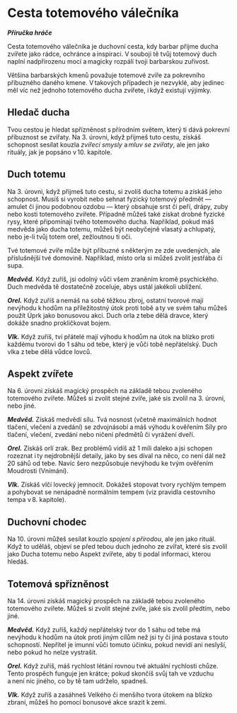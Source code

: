 # Cesta totemového válečníka

***Příručka hráče***
  
Cesta totemového válečníka je duchovní cesta, kdy barbar přijme ducha zvířete jako rádce, ochránce a inspiraci. V souboji tě tvůj totemový duch naplní nadpřirozenu mocí a magicky rozpálí tvoji barbarskou zuřivost.
  
Většina barbarských kmenů považuje totemové zvíře za pokrevního příbuzného daného kmene. V takových případech je nezvyklé, aby jedinec měl víc než jednoho totemového ducha zvířete, i když existují výjimky.
  
## Hledač ducha
  
Tvou cestou je hledat spřízněnost s přírodním světem, který ti dává pokrevní příbuznost se zvířaty. Na 3. úrovni, když přijmeš tuto cestu, získáš schopnost sesílat kouzla *zvířecí smysly* a *mluv se zvířaty*, ale jen jako rituály, jak je popsáno v 10. kapitole.
  
## Duch totemu
  
Na 3. úrovni, když přijmeš tuto cestu, si zvolíš ducha totemu a získáš jeho schopnost. Musíš si vyrobit nebo sehnat fyzický totemový předmět — amulet či jinou podobnou ozdobu — který obsahuje srst či peří, drápy, zuby nebo kosti totemového zvířete. Případně můžeš také získat drobné fyzické rysy, které připomínají tvého totemového ducha. Například, pokud máš medvěda jako ducha totemu, můžeš být neobyčejně vlasatý a chlupatý, nebo je-li tvůj totem orel, zežloutnou ti oči.
  
Tvé totemové zvíře může být příbuzné s některým ze zde uvedených, ale příslušnější tvé domovině. Například, místo orla si můžeš zvolit jestřába či supa.
  
***Medvěd.*** Když zuříš, jsi odolný vůči všem zraněním kromě psychického. Duch medvěda tě dostatečně zoceluje, abys ustál jakékoli ublížení.
  
***Orel.*** Když zuříš a nemáš na sobě těžkou zbroj, ostatní tvorové mají nevýhodu k hodům na příležitostný útok proti tobě a ty ve svém tahu můžeš použít Úprk jako bonusovou akci. Duch orla z tebe dělá dravce, který dokáže snadno prokličkovat bojem.
  
***Vlk.*** Když zuříš, tví přátelé mají výhodu k hodům na útok na blízko proti každému tvorovi do 1 sáhu od tebe, který je vůči tobě nepřátelský. Duch vlka z tebe dělá vůdce lovců.
  
## Aspekt zvířete
  
Na 6. úrovni získáš magický prospěch na základě tebou zvoleného totemového zvířete. Můžeš si zvolit stejné zvíře, jaké sis zvolil na 3. úrovni, nebo jiné.
  
***Medvěd.*** Získáš medvědí sílu. Tvá nosnost (včetně maximálních hodnot tlačení, vlečení a zvedání) se zdvojnásobí a máš výhodu k ověřením Síly pro tlačení, vlečení, zvedání nebo ničení předmětů či vyrážení dveří.
  
***Orel.*** Získáš orlí zrak. Bez problémů vidíš až 1 míli daleko a jsi schopen rozeznat i ty nejdrobnější detaily, jako by ses díval na něco, co není dál než 20 sáhů od tebe. Navíc šero nezpůsobuje nevýhodu ke tvým ověřením Moudrosti (Vnímání).
  
***Vlk.*** Získáš vlčí lovecký jemnocit. Dokážeš stopovat tvory rychlým tempem a pohybovat se nenápadně normálním tempem (viz pravidla cestovního tempa v 8. kapitole).
  
## Duchovní chodec
  
Na 10. úrovni můžeš sesílat kouzlo *spojení s přírodou*, ale jen jako rituál. Když to uděláš, objeví se před tebou duch jednoho ze zvířat, které sis zvolil jako Ducha totemu nebo Aspekt zvířete, aby ti podal informaci, kterou hledáš.
  
## Totemová spřízněnost
  
Na 14. úrovni získáš magický prospěch na základě tebou zvoleného totemového zvířete. Můžeš si zvolit stejné zvíře, jaké sis zvolil předtím, nebo jiné.
  
***Medvěd.*** Když zuříš, každý nepřátelský tvor do 1 sáhu od tebe má nevýhodu k hodům na útok proti jiným cílům než jsi ty či jiná postava s touto schopností. Nepřítel je imunní vůči tomuto účinku, pokud nevidí ani neslyší, nebo pokud ho nelze vystrašit.
  
***Orel.*** Když zuříš, máš rychlost létání rovnou tvé aktuální rychlosti chůze. Tento prospěch funguje jen krátce; pokud skončíš svůj tah ve vzduchu a není nic jiného, co by tě tam udrželo, spadneš.
  
***Vlk.*** Když zuříš a zasáhneš Velkého či menšího tvora útokem na blízko zbraní, můžeš ho pomocí bonusové akce srazit k zemi.
